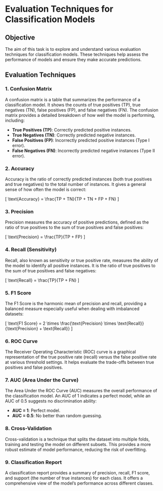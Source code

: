 # Evaluation Techniques for Classification Models

## Objective
The aim of this task is to explore and understand various evaluation techniques for classification models. These techniques help assess the performance of models and ensure they make accurate predictions.

## Evaluation Techniques

### 1. Confusion Matrix
A confusion matrix is a table that summarizes the performance of a classification model. It shows the counts of true positives (TP), true negatives (TN), false positives (FP), and false negatives (FN). The confusion matrix provides a detailed breakdown of how well the model is performing, including:

- **True Positives (TP)**: Correctly predicted positive instances.
- **True Negatives (TN)**: Correctly predicted negative instances.
- **False Positives (FP)**: Incorrectly predicted positive instances (Type I error).
- **False Negatives (FN)**: Incorrectly predicted negative instances (Type II error).

### 2. Accuracy
Accuracy is the ratio of correctly predicted instances (both true positives and true negatives) to the total number of instances. It gives a general sense of how often the model is correct:

\[ \text{Accuracy} = \frac{TP + TN}{TP + TN + FP + FN} \]

### 3. Precision
Precision measures the accuracy of positive predictions, defined as the ratio of true positives to the sum of true positives and false positives:

\[ \text{Precision} = \frac{TP}{TP + FP} \]

### 4. Recall (Sensitivity)
Recall, also known as sensitivity or true positive rate, measures the ability of the model to identify all positive instances. It is the ratio of true positives to the sum of true positives and false negatives:

\[ \text{Recall} = \frac{TP}{TP + FN} \]

### 5. F1 Score
The F1 Score is the harmonic mean of precision and recall, providing a balanced measure especially useful when dealing with imbalanced datasets:

\[ \text{F1 Score} = 2 \times \frac{\text{Precision} \times \text{Recall}}{\text{Precision} + \text{Recall}} \]

### 6. ROC Curve
The Receiver Operating Characteristic (ROC) curve is a graphical representation of the true positive rate (recall) versus the false positive rate at various threshold settings. It helps evaluate the trade-offs between true positives and false positives.

### 7. AUC (Area Under the Curve)
The Area Under the ROC Curve (AUC) measures the overall performance of the classification model. An AUC of 1 indicates a perfect model, while an AUC of 0.5 suggests no discrimination ability:

- **AUC = 1**: Perfect model.
- **AUC = 0.5**: No better than random guessing.

### 8. Cross-Validation
Cross-validation is a technique that splits the dataset into multiple folds, training and testing the model on different subsets. This provides a more robust estimate of model performance, reducing the risk of overfitting.

### 9. Classification Report
A classification report provides a summary of precision, recall, F1 score, and support (the number of true instances) for each class. It offers a comprehensive view of the model’s performance across different classes.
